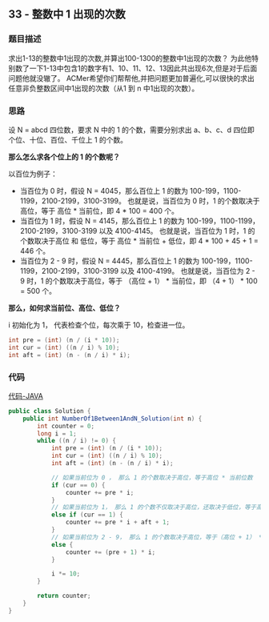 ## 33 - 整数中 1 出现的次数

### 题目描述

求出1-13的整数中1出现的次数,并算出100-1300的整数中1出现的次数？
为此他特别数了一下1-13中包含1的数字有1、10、11、12、13因此共出现6次,但是对于后面问题他就没辙了。
ACMer希望你们帮帮他,并把问题更加普遍化,可以很快的求出任意非负整数区间中1出现的次数（从1 到 n 中1出现的次数）。

### 思路

设 N  = abcd 四位数，要求 N 中的 1 的个数，需要分别求出 a、b、c、d 四位即个位、十位、百位、千位上 1 的个数。

**那么怎么求各个位上的 1 的个数呢？**

以百位为例子：

* 当百位为 0 时，假设 N = 4045，那么百位上 1 的数为 100-199，1100-1199，2100-2199，3100-3199。
  也就是说，当百位为 0 时，1 的个数取决于高位，等于 高位 * 当前位，即 4 * 100 = 400 个。
* 当百位为 1 时，假设 N = 4145，那么百位上 1 的数为 100-199，1100-1199，2100-2199，3100-3199 以及 4100-4145。
  也就是说，当百位为 1 时，1 的个数取决于高位 和 低位，等于 高位 * 当前位 + 低位，即 4 * 100 + 45 + 1 = 446 个。
* 当百位为 2 - 9 时，假设 N = 4445，那么百位上 1 的数为 100-199，1100-1199，2100-2199，3100-3199 以及 4100-4199。
  也就是说，当百位为 2 - 9 时，1 的个数取决于高位，等于 （高位 + 1） * 当前位，即 （4 + 1） * 100 = 500 个。

**那么，如何求当前位、高位、低位？**

i 初始化为 1， 代表检查个位，每次乘于 10，检查进一位。

```java
int pre = (int) (n / (i * 10));
int cur = (int) ((n / i) % 10);
int aft = (int) (n - (n / i) * i);
```

### 代码
[代码-JAVA](Solution.java)

```java
public class Solution {
    public int NumberOf1Between1AndN_Solution(int n) {
        int counter = 0;
        long i = 1;
        while ((n / i) != 0) {
            int pre = (int) (n / (i * 10));
            int cur = (int) ((n / i) % 10);
            int aft = (int) (n - (n / i) * i);

            // 如果当前位为 0 ， 那么 1 的个数取决于高位，等于高位 * 当前位数
            if (cur == 0) {
                counter += pre * i;
            }
            // 如果当前位为 1， 那么 1 的个数不仅取决于高位，还取决于低位，等于高位 * 当前位数 + 低位 + 1
            else if (cur == 1) {
                counter += pre * i + aft + 1;
            }
            // 如果当前位为 2 - 9， 那么 1 的个数取决于高位，等于（高位 + 1） * 当前位数
            else {
                counter += (pre + 1) * i;
            }

            i *= 10;
        }

        return counter;
    }
}
```